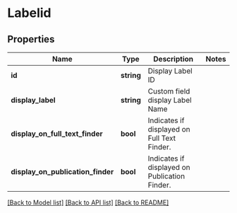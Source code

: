 # Labelid

## Properties
Name | Type | Description | Notes
------------ | ------------- | ------------- | -------------
**id** | **string** | Display Label ID | 
**display_label** | **string** | Custom field display Label Name | 
**display_on_full_text_finder** | **bool** | Indicates if displayed on Full Text Finder. | 
**display_on_publication_finder** | **bool** | Indicates if displayed on Publication Finder. | 

[[Back to Model list]](../README.md#documentation-for-models) [[Back to API list]](../README.md#documentation-for-api-endpoints) [[Back to README]](../README.md)

